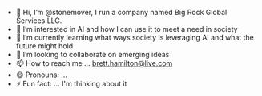 - 👋 Hi, I’m @stonemover, I run a company named Big Rock Global Services LLC.
- 👀 I’m interested in AI and how I can use it to meet a need in society
- 🌱 I’m currently learning what ways society is leveraging AI and what the future might hold
- 💞️ I’m looking to collaborate on emerging ideas
- 📫 How to reach me ... brett.hamilton@live.com
- 😄 Pronouns: ... 
- ⚡ Fun fact: ... I'm thinking about it

<!---
stonemover/stonemover is a ✨ special ✨ repository because its `README.md` (this file) appears on your GitHub profile.
You can click the Preview link to take a look at your changes.
--->
